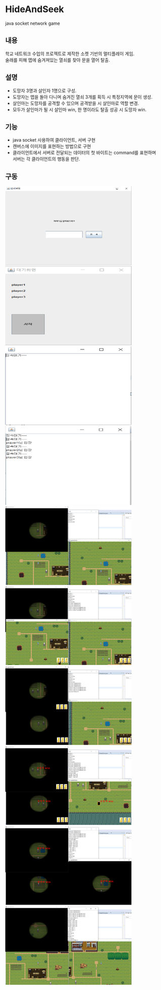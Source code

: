 # HideAndSeek
java socket network game

## 내용   
학교 네트워크 수업의 프로젝트로 제작한 소켓 기반의 멀티플레이 게임.    
술래를 피해 맵에 숨겨져있는 열쇠를 찾아 문을 열어 탈출.

## 설명
 - 도망자 3명과 살인자 1명으로 구성.
 - 도망자는 맵을 돌아 다니며 숨겨진 열쇠 3개를 획득 시 특정지역에 문이 생성.
 - 살인마는 도망자를 공격할 수 있으며 공격받을 시 살인마로 역할 변경.
 - 모두가 살인마가 될 시 살인마 win, 한 명이라도 탈출 성공 시 도망자 win.
 
 ## 기능
 - java socket 사용하여 클라이언트, 서버 구현
 - 캔버스에 이미지를 표현하는 방법으로 구현
 - 클라이언트에서 서버로 전달되는 데이터의 첫 바이트는 command를 표현하며    
 서버는 각 클라이언트의 행동을 판단.
 
 ## 구동
<img src="/HideAndSeek/c1.PNG" width="400" height="250"></img>
<img src="/HideAndSeek/c2.PNG" width="400" height="250"></img>
<img src="/HideAndSeek/server1.PNG" width="400" height="250"></img>
<img src="/HideAndSeek/s2.PNG" width="400" height="250"></img>
<img src="/HideAndSeek/v1.PNG" width="400" height="250"></img>
<img src="/HideAndSeek/v2.PNG" width="400" height="250"></img>
<img src="/HideAndSeek/v3.PNG" width="400" height="250"></img>
<img src="/HideAndSeek/v4.PNG" width="400" height="250"></img>
<img src="/HideAndSeek/v5.PNG" width="400" height="250"></img>
<img src="/HideAndSeek/v6.PNG" width="400" height="250"></img>
 
 
 



